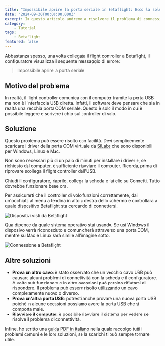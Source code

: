 ```yaml
---
title: "Impossibile aprire la porta seriale in Betaflight: Ecco la soluzione"
date: "2020-09-30T00:00:00.000Z"
excerpt: In questo articolo andremo a risolvere il problema di connessione a Betaflight più comune. Se non riesci a connetterti a Betaflight perché esce il messaggio di errore "Impossibile aprire la porta seriale", questo articolo fa per te.
category:
    - Tutorial
tags: 
    - Betaflight
featured: false
---
```


Abbastanza spesso, una volta collegata il flight controller a Betaflight, il configuratore visualizza il seguente messaggio di errore:
> Impossibile aprire la porta seriale

## Motivo del problema
In realtà, il flight controller comunica con il computer tramite la porta USB ma non è l'interfaccia USB diretta.
Infatti, il software deve pensare che sia in realtà una vecchia porta COM seriale. Questo è solo il modo in cui è possibile leggere e scrivere i chip sul controller di volo.

## Soluzione
Questo problema può essere risolto con facilità. Devi semplicemente scaricare i driver della porta COM virtuale da <a href="https://www.silabs.com/products/development-tools/software/usb-to-uart-bridge-vcp-drivers" rel="nofollow" target="_blank">SiLabs</a> che sono disponibili per Windows, Linux e Mac.

Non sono necessari più di un paio di minuti per installare i driver e, se richiesto dal computer, è sufficiente riavviare il computer. Ricorda, prima di riprovare scollega il flight controller dall'USB.

Chiudi il configuratore, riaprilo, collega la scheda e fai clic su Connetti. Tutto dovrebbe funzionare bene ora.

Per assicurarti che il controller di volo funzioni correttamente, dai un'occhiata al menu a tendina in alto a destra dello schermo e controllara a quale dispositivo Betaflight sta cercando di connettersi.

![Dispositivi visti da Betaflight](/images/impossibile-connettersi-betaflight/bf_dispositivi.png)

Qua dipende da quale sistema operativo stai usando. Se usi Windows il disposivo verrà riconosciuto e comunicherà attraverso una porta COM, mentre su Mac e Linux sarà simile all'imagine sotto.

![Connessione a Betaflight](/images/impossibile-connettersi-betaflight/bf_connessione.png)


## Altre soluzioni
- **Prova un altro cavo**: è stato osservato che un vecchio cavo USB può causare alcuni problemi di connettività con la scheda e il configuratore. A volte può funzionare e in altre occasioni può persino rifiutarsi di rispondere. Il problema può essere risolto utilizzando un cavo completamente nuovo o diverso.
- **Prova un'altra porta USB**: potresti anche provare una nuova porta USB poiché in alcune occasioni possiamo avere la porta USB che si comporta male.
- **Riavviare il computer**: è possibile riavviare il sistema per vedere se risolve il problema di connettività.

Infine, ho scritto una [guida PDF in italiano](https://lucafpv.com/problemi-comuni-droni-fpv/) nella quale raccolgo tutti i problemi comuni e le loro soluzioni, se la scarichi ti può sempre tornare utile.